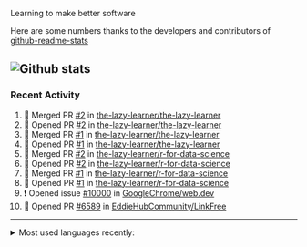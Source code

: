 Learning to make better software

Here are some numbers thanks to the developers and contributors of [github-readme-stats](https://github.com/anuraghazra/github-readme-stats/)

![Github stats](https://github-readme-stats.vercel.app/api?username=the-lazy-learner&theme=transparent)
-----------------------

### Recent Activity 

<!--START_SECTION:activity-->
1. 🎉 Merged PR [#2](https://github.com/the-lazy-learner/the-lazy-learner/pull/2) in [the-lazy-learner/the-lazy-learner](https://github.com/the-lazy-learner/the-lazy-learner)
2. 💪 Opened PR [#2](https://github.com/the-lazy-learner/the-lazy-learner/pull/2) in [the-lazy-learner/the-lazy-learner](https://github.com/the-lazy-learner/the-lazy-learner)
3. 🎉 Merged PR [#1](https://github.com/the-lazy-learner/the-lazy-learner/pull/1) in [the-lazy-learner/the-lazy-learner](https://github.com/the-lazy-learner/the-lazy-learner)
4. 💪 Opened PR [#1](https://github.com/the-lazy-learner/the-lazy-learner/pull/1) in [the-lazy-learner/the-lazy-learner](https://github.com/the-lazy-learner/the-lazy-learner)
5. 🎉 Merged PR [#2](https://github.com/the-lazy-learner/r-for-data-science/pull/2) in [the-lazy-learner/r-for-data-science](https://github.com/the-lazy-learner/r-for-data-science)
6. 💪 Opened PR [#2](https://github.com/the-lazy-learner/r-for-data-science/pull/2) in [the-lazy-learner/r-for-data-science](https://github.com/the-lazy-learner/r-for-data-science)
7. 🎉 Merged PR [#1](https://github.com/the-lazy-learner/r-for-data-science/pull/1) in [the-lazy-learner/r-for-data-science](https://github.com/the-lazy-learner/r-for-data-science)
8. 💪 Opened PR [#1](https://github.com/the-lazy-learner/r-for-data-science/pull/1) in [the-lazy-learner/r-for-data-science](https://github.com/the-lazy-learner/r-for-data-science)
9. ❗ Opened issue [#10000](https://github.com/GoogleChrome/web.dev/issues/10000) in [GoogleChrome/web.dev](https://github.com/GoogleChrome/web.dev)
10. 💪 Opened PR [#6589](https://github.com/EddieHubCommunity/LinkFree/pull/6589) in [EddieHubCommunity/LinkFree](https://github.com/EddieHubCommunity/LinkFree)
<!--END_SECTION:activity-->

-----------------------

<details>
  <summary>Most used languages recently:</summary>
  <img src="https://github-readme-stats.vercel.app/api/top-langs/?username=the-lazy-learner&langs_count=8&layout=compact&theme=transparent" alt="Most Used Languages">
</details>
